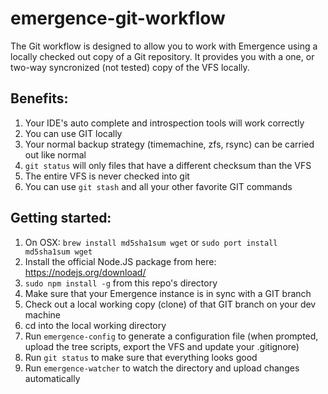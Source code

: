 # emergence-git-workflow

The Git workflow is designed to allow you to work with Emergence using a locally checked out copy of a Git repository.
It provides you with a one, or two-way syncronized (not tested) copy of the VFS locally.

## Benefits:
1. Your IDE's auto complete and introspection tools will work correctly
2. You can use GIT locally
3. Your normal backup strategy (timemachine, zfs, rsync) can be carried out like normal
4. ``git status`` will only files that have a different checksum than the VFS
5. The entire VFS is never checked into git
6. You can use ``git stash`` and all your other favorite GIT commands

## Getting started:
1. On OSX: ``brew install md5sha1sum wget`` or ``sudo port install md5sha1sum wget``
2. Install the official Node.JS package from here: https://nodejs.org/download/
3. ``sudo npm install -g`` from this repo's directory
4. Make sure that your Emergence instance is in sync with a GIT branch
5. Check out a local working copy (clone) of that GIT branch on your dev machine
6. cd into the local working directory
7. Run ``emergence-config`` to generate a configuration file (when prompted, upload the tree scripts, export the VFS and update your .gitignore)
8. Run ``git status`` to make sure that everything looks good
9. Run ``emergence-watcher`` to watch the directory and upload changes automatically
